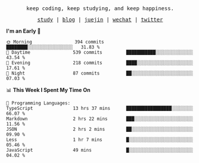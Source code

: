 <p align="center">
  <samp>
    <span>keep coding, keep studying, and keep happiness.</span>
  </samp>
</p>

<p align="center">
  <samp>
    <a href="https://github.com/ouduidui/fe-study">study</a> |
    <a href="https://deweyou.me">blog</a>  |
    <a href="https://juejin.cn/user/4309700183594366">juejin</a> |
    <a href="https://user-images.githubusercontent.com/54696834/165071004-6509e3f2-90c3-448c-9d92-3da42b0c2021.jpeg">wechat</a> |
    <a href="https://twitter.com/ouduidui">twitter</a>
  </samp>
</p>

<!--START_SECTION:waka-->
**I'm an Early 🐤** 

```text
🌞 Morning                394 commits         ████████░░░░░░░░░░░░░░░░░   31.83 % 
🌆 Daytime                539 commits         ███████████░░░░░░░░░░░░░░   43.54 % 
🌃 Evening                218 commits         ████░░░░░░░░░░░░░░░░░░░░░   17.61 % 
🌙 Night                  87 commits          ██░░░░░░░░░░░░░░░░░░░░░░░   07.03 % 
```


📊 **This Week I Spent My Time On** 

```text
💬 Programming Languages: 
TypeScript               13 hrs 37 mins      █████████████████░░░░░░░░   66.07 % 
Markdown                 2 hrs 22 mins       ███░░░░░░░░░░░░░░░░░░░░░░   11.56 % 
JSON                     2 hrs 2 mins        ██░░░░░░░░░░░░░░░░░░░░░░░   09.90 % 
Less                     1 hr 7 mins         █░░░░░░░░░░░░░░░░░░░░░░░░   05.46 % 
JavaScript               49 mins             █░░░░░░░░░░░░░░░░░░░░░░░░   04.02 % 
```


<!--END_SECTION:waka-->
